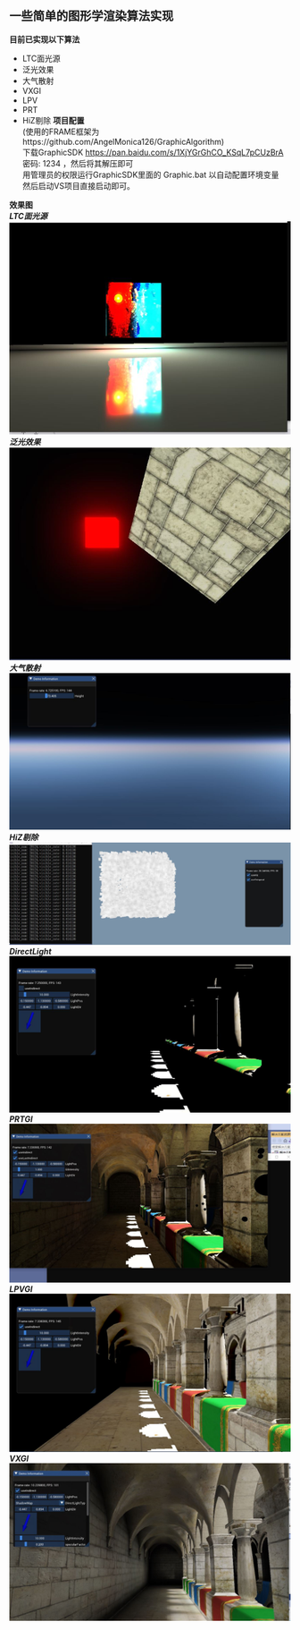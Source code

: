 ## 一些简单的图形学渲染算法实现
**目前已实现以下算法**
- LTC面光源
- 泛光效果
- 大气散射
- VXGI
- LPV
- PRT
- HiZ剔除
**项目配置**    
(使用的FRAME框架为https://github.com/AngelMonica126/GraphicAlgorithm)   
下载GraphicSDK https://pan.baidu.com/s/1XjYGrGhCO_KSqL7pCUzBrA 密码: 1234 ，然后将其解压即可   
用管理员的权限运行GraphicSDK里面的 Graphic.bat 以自动配置环境变量   
然后启动VS项目直接启动即可。   

**效果图**    
***LTC面光源***    
![LTC面光源](./image/areaLight.JPG "LTC面光源")
***泛光效果***    
![泛光效果](./image/bloom.JPG "泛光效果")  
***大气散射***    
![大气散射](./image/atomesphere.JPG "大气散射")  
***HiZ剔除***    
![HiZ剔除](./image/hi-z.JPG "HiZ剔除")  
***DirectLight*** 
![DirectLight](./image/directLight.JPG "DirectLight")  
***PRTGI***    
![PRTGI](./image/prt_open.JPG "PRTGI")  
***LPVGI***    
![LPVGI](./image/lpv_open.JPG "LPVGI") 
***VXGI***    
![VXGI](./image/vxgi_open.JPG "VXGI") 

